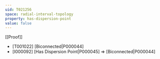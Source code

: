 ```yaml
---
uid: T021256
space: radial-interval-topology
property: has-dispersion-point
value: false
---
```

[[Proof]]

* [T001022] [Biconnected|P000044]
* [I000092] [Has Dispersion Point|P000045] => [Biconnected|P000044]

